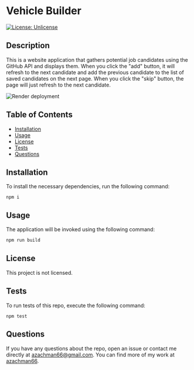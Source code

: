  # Vehicle Builder

 [![License: Unlicense](https://img.shields.io/badge/license-Unlicense-blue.svg)](http://unlicense.org/)

## Description

This is a website application that gathers potential job candidates using the GitHub API and displays them. When you click the "add" button, it will refresh to the next candidate and add the previous candidate to the list of saved candidates on the next page. When you click the "skip" button, the page will just refresh to the next candidate.

![Render deployment](https://candidate-search-ofr2.onrender.com)

## Table of Contents
  - [Installation](#installation)
  - [Usage](#usage)
  - [License](#license)
  - [Tests](#tests)
  - [Questions](#questions)

## Installation
  To install the necessary dependencies, run the following command:
  ```
  npm i
  ```

## Usage

The application will be invoked using the following command:

```bash
npm run build
```

## License

This project is not licensed.
  

## Tests
 To run tests of this repo, execute the following command:
  ```
  npm test
  ```
  
  ## Questions
  If you have any questions about the repo, open an issue or contact me directly at [azachman66@gmail.com](mailto:azachman66@gmail.com).
  You can find more of my work at [azachman66](https://github.com/azachman66).
